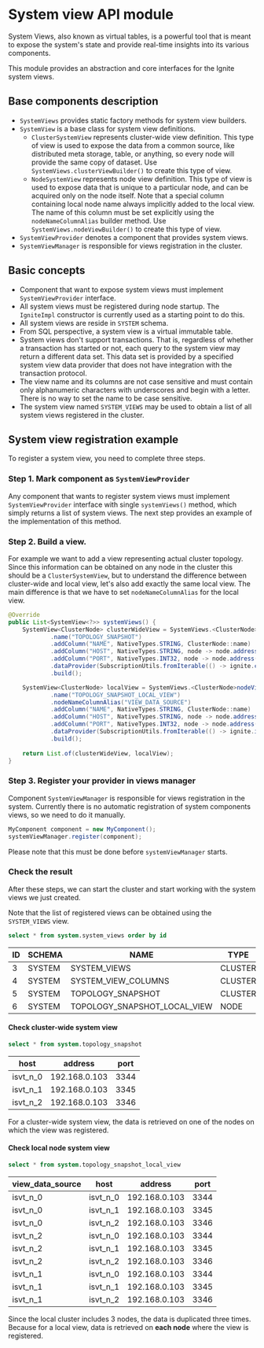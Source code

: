# System view API module

System Views, also known as virtual tables, is a powerful tool that is meant to expose the system's state and provide real-time
insights into its various components.

This module provides an abstraction and core interfaces for the Ignite system views.

## Base components description

* `SystemViews` provides static factory methods for system view builders.
* `SystemView` is a base class for system view definitions.
  * `ClusterSystemView` represents cluster-wide view definition. This type of view is used to expose the data from a common source, 
    like distributed meta storage, table, or anything, so every node will provide the same copy of dataset.
    Use `SystemViews.clusterViewBuilder()` to create this type of view.
  * `NodeSystemView` represents node view definition. This type of view is used to expose data that is unique to a particular node, 
    and can be acquired only on the node itself. Note that a special column containing local node name always implicitly added to 
    the local view.  The name of this column must be set explicitly using the `nodeNameColumnAlias` builder method.
    Use `SystemViews.nodeViewBuilder()` to create this type of view.
* `SystemViewProvider` denotes a component that provides system views.
* `SystemViewManager` is responsible for views registration in the cluster.

## Basic concepts

* Component that want to expose system views must implement `SystemViewProvider` interface.
* All system views must be registered during node startup. The `IgniteImpl` constructor is currently used as a starting point to do this.
* All system views are reside in `SYSTEM` schema.
* From SQL perspective, a system view is a virtual immutable table.
* System views don't support transactions. That is, regardless of whether a transaction has started or not, each query 
  to the system view may return a different data set. This data set is provided by a specified system view data provider 
  that does not have integration with the transaction protocol.
* The view name and its columns are not case sensitive and must contain only alphanumeric characters with underscores and 
  begin with a letter. There is no way to set the name to be case sensitive.
* The system view named `SYSTEM_VIEWS` may be used to obtain a list of all system views registered in the cluster.

## System view registration example

To register a system view, you need to complete three steps.

### Step 1. Mark component as `SystemViewProvider`

Any component that wants to register system views must implement `SystemViewProvider` interface with single
`systemViews()` method, which simply returns a list of system views. The next step provides an example of the implementation of this method.

### Step 2. Build a view.
For example we want to add a view representing actual cluster topology.
Since this information can be obtained on any node in the cluster this should be a `ClusterSystemView`,
but to understand the difference between cluster-wide and local view, let's also add exactly the same local view. 
The main difference is that we have to set `nodeNameColumnAlias` for the local view.

```java
@Override
public List<SystemView<?>> systemViews() {
    SystemView<ClusterNode> clusterWideView = SystemViews.<ClusterNode>clusterViewBuilder()
            .name("TOPOLOGY_SNAPSHOT")
            .addColumn("NAME", NativeTypes.STRING, ClusterNode::name)
            .addColumn("HOST", NativeTypes.STRING, node -> node.address().host())
            .addColumn("PORT", NativeTypes.INT32, node -> node.address().port())
            .dataProvider(SubscriptionUtils.fromIterable(() -> ignite.clusterNodes().iterator()))
            .build();

    SystemView<ClusterNode> localView = SystemViews.<ClusterNode>nodeViewBuilder()
            .name("TOPOLOGY_SNAPSHOT_LOCAL_VIEW")
            .nodeNameColumnAlias("VIEW_DATA_SOURCE")
            .addColumn("NAME", NativeTypes.STRING, ClusterNode::name)
            .addColumn("HOST", NativeTypes.STRING, node -> node.address().host())
            .addColumn("PORT", NativeTypes.INT32, node -> node.address().port())
            .dataProvider(SubscriptionUtils.fromIterable(() -> ignite.iterator()))
            .build();
            
    return List.of(clusterWideView, localView);
}
```

### Step 3. Register your provider in views manager

Component `SystemViewManager` is responsible for views registration in the system.
Currently there is no automatic registration of system components views, so we need to do it manually.
```java
MyComponent component = new MyComponent();
systemViewManager.register(component);
```
Please note that this must be done before `systemViewManager` starts.

### Check the result

After these steps, we can start the cluster and start working with the system views we just created.

Note that the list of registered views can be obtained using the `SYSTEM_VIEWS` view.

```sql
select * from system.system_views order by id
```
| ID | SCHEMA | NAME                         | TYPE    |
|----|--------|------------------------------|---------|
| 3  | SYSTEM | SYSTEM_VIEWS                 | CLUSTER |
| 4  | SYSTEM | SYSTEM_VIEW_COLUMNS          | CLUSTER |
| 5  | SYSTEM | TOPOLOGY_SNAPSHOT            | CLUSTER |
| 6  | SYSTEM | TOPOLOGY_SNAPSHOT_LOCAL_VIEW | NODE    |

#### Check cluster-wide system view

```sql
select * from system.topology_snapshot
```
| host     | address       | port |
|----------|---------------|------|
| isvt_n_0 | 192.168.0.103 | 3344 |
| isvt_n_1 | 192.168.0.103 | 3345 |
| isvt_n_2 | 192.168.0.103 | 3346 |

For a cluster-wide system view, the data is retrieved on one of the nodes on which the view was registered.

#### Check local node system view

```sql
select * from system.topology_snapshot_local_view
```
| view_data_source | host      | address       | port |
|------------------|-----------|---------------|------|
| isvt_n_0         | isvt_n_0  | 192.168.0.103 | 3344 |
| isvt_n_0         | isvt_n_1  | 192.168.0.103 | 3345 |
| isvt_n_0         | isvt_n_2  | 192.168.0.103 | 3346 |
| isvt_n_2         | isvt_n_0  | 192.168.0.103 | 3344 |
| isvt_n_2         | isvt_n_1  | 192.168.0.103 | 3345 |
| isvt_n_2         | isvt_n_2  | 192.168.0.103 | 3346 |
| isvt_n_1         | isvt_n_0  | 192.168.0.103 | 3344 |
| isvt_n_1         | isvt_n_1  | 192.168.0.103 | 3345 |
| isvt_n_1         | isvt_n_2  | 192.168.0.103 | 3346 |

Since the local cluster includes 3 nodes, the data is duplicated three times.
Because for a local view, data is retrieved on **each node** where the view is registered.